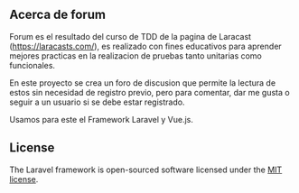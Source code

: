 
## Acerca de forum

Forum es el resultado del curso de TDD de la pagina de Laracast (https://laracasts.com/), es realizado con fines educativos para aprender mejores practicas en la realizacion de pruebas tanto unitarias como funcionales.

En este proyecto se crea un foro de discusion que permite la lectura de estos sin necesidad de registro previo, pero para comentar, dar me gusta o seguir a un usuario si se debe estar registrado.

Usamos para este el Framework Laravel y Vue.js.


## License

The Laravel framework is open-sourced software licensed under the [MIT license](https://opensource.org/licenses/MIT).

